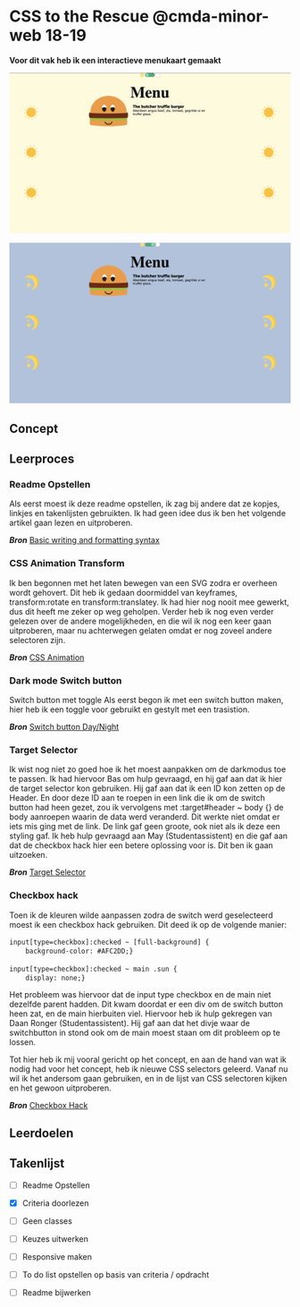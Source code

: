 # CSS to the Rescue @cmda-minor-web 18-19

**Voor dit vak heb ik een interactieve menukaart gemaakt**

![Front-page](img/lightmode.png)

![Front-page](img/darkmode.png)

## Concept

## Leerproces

### Readme Opstellen
Als eerst moest ik deze readme opstellen, ik zag bij andere dat ze kopjes, linkjes en takenlijsten gebruikten. Ik had geen idee dus ik ben het volgende artikel gaan lezen en uitproberen.

***Bron*** 
[Basic writing and formatting syntax ](https://help.github.com/en/github/writing-on-github/basic-writing-and-formatting-syntax#paragraphs)

### CSS Animation Transform
Ik ben begonnen met het laten bewegen van een SVG zodra er overheen wordt gehovert. Dit heb ik gedaan doormiddel van keyframes, transform:rotate en transform:translatey. Ik had hier nog nooit mee gewerkt, dus dit heeft me zeker op weg geholpen. Verder heb ik nog even verder gelezen over de andere mogelijkheden, en die wil ik nog een keer gaan uitproberen, maar nu achterwegen gelaten omdat er nog zoveel andere selectoren zijn. 

***Bron*** 
[CSS Animation](https://css-tricks.com/almanac/properties/a/animation/)

### Dark mode Switch button
Switch button met toggle
Als eerst begon ik met een switch button maken, hier heb ik een toggle voor gebruikt en gestylt met een trasistion. 

***Bron***
[Switch button Day/Night](https://codepen.io/AngelaVelasquez/pen/cihEG)

### Target Selector
Ik wist nog niet zo goed hoe ik het moest aanpakken om de darkmodus toe te passen. Ik had hiervoor Bas om hulp gevraagd, en hij gaf aan dat ik hier de target selector kon gebruiken. Hij gaf aan dat ik een ID kon zetten op de Header. En door deze ID aan te roepen in een link die ik om de switch button had heen gezet, zou ik vervolgens met :target#header ~ body {} de body aanroepen waarin de data werd veranderd. Dit werkte niet omdat er iets mis ging met de link. De link gaf geen groote, ook niet als ik deze een styling gaf. Ik heb hulp gevraagd aan May (Studentassistent) en die gaf aan dat de checkbox hack hier een betere oplossing voor is. Dit ben ik gaan uitzoeken. 

***Bron*** 
[Target Selector](https://css-tricks.com/almanac/selectors/t/target/)

### Checkbox hack
Toen ik de kleuren wilde aanpassen zodra de switch werd geselecteerd moest ik een checkbox hack gebruiken. Dit deed ik op de volgende manier: 
    
    input[type=checkbox]:checked ~ [full-background] {
        background-color: #AFC2DD;}

    input[type=checkbox]:checked ~ main .sun {
        display: none;}  

  Het probleem was hiervoor dat de input type checkbox en de main niet dezelfde parent hadden. Dit kwam doordat er een div om de switch button heen zat, en de main hierbuiten viel. Hiervoor heb ik hulp gekregen van  Daan Ronger (Studentassistent). Hij gaf aan dat het divje waar de switchbutton in stond ook om de main moest staan om dit probleem op te lossen.   

  Tot hier heb ik mij vooral gericht op het concept, en aan de hand van wat ik nodig had voor het concept, heb ik nieuwe CSS selectors geleerd. Vanaf nu wil ik het andersom gaan gebruiken, en in de lijst van CSS selectoren kijken en het gewoon uitproberen.  

***Bron*** 
[Checkbox Hack](https://codepen.io/JiveDig/pen/jbdJXR/)

## Leerdoelen

## Takenlijst
- [ ] Readme Opstellen
- [x] Criteria doorlezen
- [ ] Geen classes
- [ ] Keuzes uitwerken
- [ ] Responsive maken
- [ ] To do list opstellen op basis van criteria / opdracht
- [ ] Readme bijwerken




